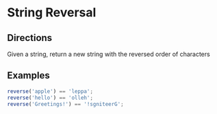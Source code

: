 # String Reversal

## Directions

Given a string, return a new string with the reversed order of characters

## Examples

```javascript
reverse('apple') == 'leppa';
reverse('hello') == 'olleh';
reverse('Greetings!') == '!sgniteerG';
```

